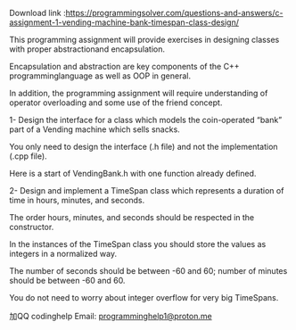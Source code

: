 Download link :https://programmingsolver.com/questions-and-answers/c-assignment-1-vending-machine-bank-timespan-class-design/

This programming assignment will provide exercises in designing classes with proper abstractionand encapsulation.

Encapsulation and abstraction are key components of the C++ programminglanguage as well as OOP in general.

In addition, the programming assignment will require understanding of operator overloading and some use of the friend concept.

1- Design the interface for a class which models the coin-operated “bank” part of a Vending machine which sells snacks.

You only need to design the interface (.h file) and not the implementation (.cpp file).

Here is a start of VendingBank.h with one function already defined.

2- Design and implement a TimeSpan class which represents a duration of time in hours, minutes, and seconds.

The order hours, minutes, and seconds should be respected in the constructor.

In the instances of the TimeSpan class you should store the values as integers in a normalized way.

The number of seconds should be between -60 and 60; number of minutes should be between -60 and 60.

You do not need to worry about integer overflow for very big TimeSpans.

加QQ codinghelp Email: programminghelp1@proton.me
